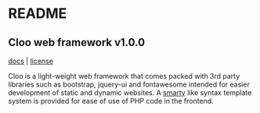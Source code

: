 # README

## Cloo web framework v1.0.0

[docs](docs/index.md) | 
[license](LICENSE)

  Cloo is a light-weight web framework that comes
  packed with 3rd party libraries such as bootstrap, 
  jquery-ui and fontawesome intended for easier development of
  static and dynamic websites.
  A [smarty](https://www.smarty.net/) like syntax template system is provided for ease of use 
  of PHP code in the frontend.
  